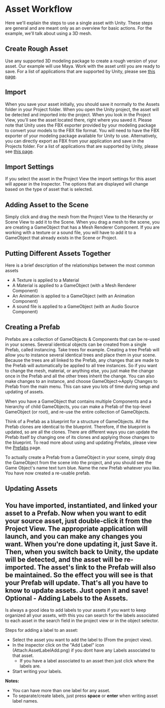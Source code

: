 Asset Workflow
==============


Here we'll explain the steps to use a single asset with Unity.  These steps are general and are meant only as an overview for basic actions.  For the example, we'll talk about using a 3D mesh.


Create Rough Asset
------------------


Use any supported 3D modeling package to create a rough version of your asset.  Our example will use Maya.  Work with the asset until you are ready to save. For a list of applications that are supported by Unity, please see [this page](howto-importobject.html).


Import
------


When you save your asset initially, you should save it normally to the <span class=keyword>Assets</span> folder in your Project folder.  When you open the Unity project, the asset will be detected and imported into the project.  When you look in the <span class=keyword>Project View</span>, you'll see the asset located there, right where you saved it. Please note that Unity uses the FBX exporter provided by your modeling package to convert your models to the FBX file format. You will need to have the FBX exporter of your modeling package available for Unity to use. Alternatively, you can directly export as FBX from your application and save in the Projects folder. For a list of applications that are supported by Unity, please see [this page](howto-importobject.html).


Import Settings
---------------


If you select the asset in the <span class=keyword>Project View</span> the import settings for this asset will appear in the <span class=keyword>Inspector</span>. The options that are displayed will change based on the type of asset that is selected.


Adding Asset to the Scene
-------------------------


Simply click and drag the mesh from the Project View to the <span class=keyword>Hierarchy</span> or <span class=keyword>Scene View</span> to add it to the Scene.  When you drag a mesh to the scene, you are creating a <span class=keyword>GameObject</span> that has a <span class=component>Mesh Renderer</span> <span class=keyword>Component</span>.  If you are working with a texture or a sound file, you will have to add it to a GameObject that already exists in the Scene or Project.


Putting Different Assets Together
---------------------------------


Here is a brief description of the relationships between the most common assets

* A Texture is applied to a <span class=keyword>Material</span>
* A Material is applied to a GameObject (with a Mesh Renderer Component)
* An <span class=component>Animation</span> is applied to a GameObject (with an Animation Component)
* A sound file is applied to a GameObject (with an <span class=component>Audio Source</span> Component)


Creating a Prefab
-----------------


<span class=keyword>Prefabs</span> are a collection of GameObjects & Components that can be re-used in your scenes.  Several identical objects can be created from a single Prefab, called instancing.  Take trees for example.  Creating a tree Prefab will allow you to instance several identical trees and place them in your scene.  Because the trees are all linked to the Prefab, any changes that are made to the Prefab will automatically be applied to all tree instances.  So if you want to change the mesh, material, or anything else, you just make the change once in the Prefab and all the other trees inherit the change.  You can also make changes to an instance, and choose <span class=menu>GameObject->Apply Changes to Prefab</span> from the main menu.  This can save you lots of time during setup and updating of assets.

When you have a GameObject that contains multiple Components and a hierarchy of child GameObjects, you can make a Prefab of the top-level GameObject (or <span class=keyword>root</span>), and re-use the entire collection of GameObjects.

Think of a Prefab as a blueprint for a structure of GameObjects.  All the Prefab clones are identical to the blueprint.  Therefore, if the blueprint is updated, so are all the clones.  There are different ways you can update the Prefab itself by changing one of its clones and applying those changes to the blueprint.  To read more about using and updating Prefabs, please view the [Prefabs](prefabs.html) page.

To actually create a Prefab from a GameObject in your scene, simply drag the GameObject from the scene into the project, and you should see the Game Object's name text turn blue. Name the new Prefab whatever you like. You have now created a re-usable prefab.

Updating Assets
---------------


You have imported, instantiated, and linked your asset to a Prefab.  Now when you want to edit your source asset, just double-click it from the Project View.  The appropriate application will launch, and you can make any changes you want.  When you're done updating it, just Save it.  Then, when you switch back to Unity, the update will be detected, and the asset will be re-imported.  The asset's link to the Prefab will also be maintained.  So the effect you will see is that your Prefab will update.  That's all you have to know to update assets.  Just open it and save!
<a id="AssetLabels"></a>
Optional - Adding Labels to the Assets.
---------------------------------------

Is always a good idea to add labels to your assets if you want to keep organized all your assets, with this you can search for the labels associated to each asset in the search field in the project view or in the object selector.

Steps for adding a label to an asset:
* Select the asset you want to add the label to (From the project view).
* In the inspector click on the "Add Label" icon (Attach:AssetLabelAdd.png) if you dont have any Labels associated to that asset.
    * If you have a label associated to an asset then just click where the labels are.
* Start writing your labels.

__Notes:__
* You can have more than one label for any asset.
* To separate/create labels, just press __space__ or __enter__ when writing asset label names.

